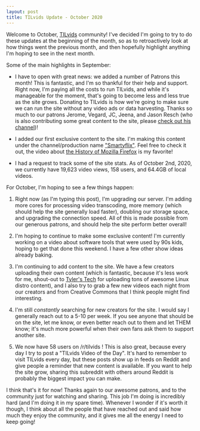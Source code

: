 ```yaml
---
layout: post
title: TILvids Update - October 2020
---
```


Welcome to October, [TILvids](https://tilvids.com) community! I've decided I'm going to try to do these updates at the beginning of the month, so as to retroactively look at how things went the previous month, and then hopefully highlight anything I'm hoping to see in the next month.

Some of the main highlights in September:

- I have to open with great news: we added a number of Patrons this month! This is fantastic, and I'm so thankful for their help and support. Right now, I'm paying all the costs to run TILvids, and while it's manageable for the moment, that's going to become less and less true as the site grows. Donating to TILvids is how we're going to make sure we can run the site without any video ads or data harvesting. Thanks so much to our patrons Jerome, Vegard, JC, Jeena, and Jason Resch (who is also contributing some great content to the site, please [check out his channel](https://tilvids.com/accounts/alwaysasking))!

- I added our first exclusive content to the site. I'm making this content under the channel/production name ["Smartyflix"](https://tilvids.com/accounts/smartyflix). Feel free to check it out, the video about [the History of Mozilla Firefox](https://tilvids.com/videos/watch/294b946e-c0f9-4da0-8307-9512ef309755) is my favorite!

- I had a request to track some of the site stats. As of October 2nd, 2020, we currently have 19,623 video views, 158 users, and 64.4GB of local videos.

For October, I'm hoping to see a few things happen:

1. Right now (as I'm typing this post), I'm upgrading our server. I'm adding more cores for processing video transcoding, more memory (which should help the site generally load faster), doubling our storage space, and upgrading the connection speed. All of this is made possible from our generous patrons, and should help the site perform better overall!

2. I'm hoping to continue to make some exclusive content! I'm currently working on a video about software tools that were used by 90s kids, hoping to get that done this weekend. I have a few other show ideas already baking.

3. I'm continuing to add content to the site. We have a few creators uploading their own content (which is fantastic, because it's less work for me, shout-out to [Tyler's Tech](https://tilvids.com/accounts/tylerstech) for uploading tons of awesome Linux distro content), and I also try to grab a few new videos each night from our creators and from Creative Commons that I think people might find interesting.

4. I'm still *constantly* searching for new creators for the site. I would say I generally reach out to a 5-10 per week. If you see anyone that should be on the site, let me know, or even better reach out to them and let THEM know; it's much more powerful when their own fans ask them to support another site.

5. We now have 58 users on /r/tilvids ! This is also great, because every day I try to post a "TILvids Video of the Day". It's hard to remember to visit TILvids every day, but these posts show up in feeds on Reddit and give people a reminder that new content is available. If you want to help the site grow, sharing this subreddit with others around Reddit is probably the biggest impact you can make.

I think that's it for now! Thanks again to our awesome patrons, and to the community just for watching and sharing. This job I'm doing is incredibly hard (and I'm doing it in my spare time). Whenever I wonder if it's worth it though, I think about all the people that have reached out and said how much they enjoy the community, and it gives me all the energy I need to keep going!
